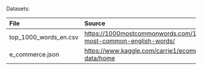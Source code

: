 
Datasets:

| File                  | Source |
| :-------------------- | :----- |
| top_1000_words_en.csv | https://1000mostcommonwords.com/1000-most-common-english-words/ |
| e_commerce.json       | https://www.kaggle.com/carrie1/ecommerce-data/home |
